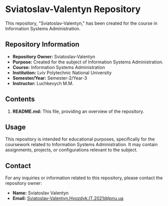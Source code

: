 # Sviatoslav-Valentyn Repository

This repository, "Sviatoslav-Valentyn," has been created for the course in Information Systems Administration.

## Repository Information

- **Repository Owner:** Sviatoslav-Valentyn
- **Purpose:** Created for the subject of Information Systems Administration.
- **Course:** Information Systems Administration
- **Institution:** Lviv Polytechnic National University
- **Semester/Year:** Semester-2/Year-3
- **Instructor:** Luchkevych M.M.

## Contents

1. **README.md:** This file, providing an overview of the repository.

## Usage

This repository is intended for educational purposes, specifically for the coursework related to Information Systems Administration. It may contain assignments, projects, or configurations relevant to the subject.

## Contact

For any inquiries or information related to this repository, please contact the repository owner:

- **Name:** Sviatoslav Valentyn
- **Email:** Sviatoslav-Valentyn.Hvozdyk.IT.2021@lpnu.ua